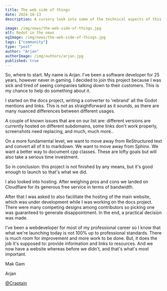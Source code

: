 ```yaml
---
title: The web side of things
date: 2024-10-13
description: A cursory look into some of the technical aspects of this website and related projects.

image: /img/news/the-web-side-of-things.jpg
alt: Redot in the news
ogImage: /img/news/the-web-side-of-things.jpg
tags: ["community"]
type: "post"
author: "Arjan"
authorImage: /img/authors/arjan.jpg
published: true
---
```


So, where to start. My name is Arjan. I've been a software developer for 25 years, however never in 
gaming. I decided to join this project because I was sick and tired of seeing companies talking down
to their customers. This is my chance to help do something about it.

I started on the docs project, writing a converter to 'rebrand' all the Godot mentions and links.
This is not as straightforward as it sounds, as there are many nuanced differences between different
usages.

A couple of known issues that are on our list are: different versions are currently hosted on different
subdomains, some links don't work properly, screenshots need replacing, and much, much more..

On a more fundamental level, we want to move away from ReStructured text and convert all of it to
markdown. We want to move away from Sphinx. We want a better way to document cpp classes. These are lofty
goals but will also take a serious time investment.

So in conclusion: this project is not finished by any means, but it's good enough to launch so that's
what we did.

I also looked into hosting. After weighing pros and cons we landed on Cloudflare for its generous free
service in terms of bandwidth.

After that I was asked to also facilitate the hosting of the main website, which was under development
while I was working on the docs project. There were many competing designs among contributors so picking
one was guaranteed to generate disappointment. In the end, a practical decision was made.

I've been a webdeveloper for most of my professional career so I know that what we're launching today 
is not 100% up to professional standards. There is much room for improvement and more work to be done. But,
it does the job it's supposed to: provide information and links to resources. And we now have a website 
whereas before we didn't, and that's what's most important.

Mak Gam

Arjan

[@Craptain](https://x.com/craptain)